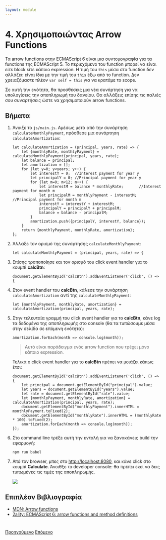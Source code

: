 ```yaml
---
layout: module
---
```

# 4. Χρησιμοποιώντας Arrow Functions

Τα arrow functions στην ECMAScript 6 είναι μια συντομογραφία για τα functions της ECMAScript 5. Το περιεχόμενο του function μπορεί να είναι είτε block είτε κάποιο expression. Η τιμή του ```this``` μέσα στο function δεν αλλάζει: είναι ίδια με την τιμή του ```this``` έξω από το function. Δεν χρειαζόμαστε πλέον ```var self = this``` για να κρατάμε το scope.

Σε αυτή την ενότητα, θα προσθέσεις μια νέα συνάρτηση για να υπολογίσεις την αποπληρωμή του δανείου. Θα αλλάξεις επίσης τις παλιές σου συναρτήσεις ώστε να χρησιμοποιούν arrow functions.

## Βήματα

1. Άνοιξε το `js/main.js`. Αμέσως μετά από την συνάρτηση ```calculateMonthlyPayment```, πρόσθεσε μια συνάρτηση ```calculateAmortization```:

    ```
    let calculateAmortization = (principal, years, rate) => {
        let {monthlyRate, monthlyPayment} = calculateMonthlyPayment(principal, years, rate);
        let balance = principal;
        let amortization = [];
        for (let y=0; y<years; y++) {
            let interestY = 0;  //Interest payment for year y
            let principalY = 0; //Principal payment for year y
            for (let m=0; m<12; m++) {
                let interestM = balance * monthlyRate;       //Interest payment for month m
                let principalM = monthlyPayment - interestM; //Principal payment for month m
                interestY = interestY + interestM;
                principalY = principalY + principalM;
                balance = balance - principalM;
            }
            amortization.push({principalY, interestY, balance});
        }
        return {monthlyPayment, monthlyRate, amortization};
    };
    ```
    
1. Άλλαξε τον ορισμό της συνάρτησης ```calculateMonthlyPayment```:
    
    ```
    let calculateMonthlyPayment = (principal, years, rate) => {
    ```
    
1. Επίσης τροποποίησε και τον ορισμό του click event handler για το κουμπί **calcBtn**:
  
    ```
    document.getElementById('calcBtn').addEventListener('click', () => {
    ```
    
1. Στον event handler του **calcBtn**, κάλεσε την συνάρτηση ```calculateAmortization``` αντί της ```calculateMonthlyPayment```:

    ```
	let {monthlyPayment, monthlyRate, amortization} = calculateAmortization(principal, years, rate);
	```
   
1. Στην τελευταία γραμμή του click event handler για το **calcBtn**, κάνε log τα δεδομένα της αποπληρωμής στο console (θα τα τυπώσουμε μέσα στην σελίδα σε επόμενη ενότητα): 

    ```
	amortization.forEach(month => console.log(month));
	```
	
	> Αυτό είναι παράδειγμα ενός arrow function που τρέχει μόνο κάποιο expression.

    Τελικά ο click event handler για το **calcBtn** πρέπει να μοιάζει κάπως έτσι:
    
    ```
    document.getElementById('calcBtn').addEventListener('click', () => {
    	let principal = document.getElementById("principal").value;
    	let years = document.getElementById("years").value;
    	let rate = document.getElementById("rate").value;
    	let {monthlyPayment, monthlyRate, amortization} = calculateAmortization(principal, years, rate);
    	document.getElementById("monthlyPayment").innerHTML = monthlyPayment.toFixed(2);
    	document.getElementById("monthlyRate").innerHTML = (monthlyRate * 100).toFixed(2);
    	amortization.forEach(month => console.log(month));
    });
    ```
    
1. Στο command line τρέξε αυτή την εντολή για να ξανακάνεις build την εφαρμογή:
    
    ```
    npm run babel
    ```

1. Από τον browser, μπες στο  [http://localhost:8080](http://localhost:8080), και κάνε click στο κουμπί **Calculate**. Άνοιθξε το developer console: θα πρέπει εκεί να δεις τυπωμένες τις τιμές της αποπληρωμής.

    ![](images/amortization-in-console.jpg)


## Επιπλέον Βιβλιογραφία

- [MDN: Arrow functions](https://developer.mozilla.org/en-US/docs/Web/JavaScript/Reference/Functions/Arrow_functions)
- [2ality: ECMAScript 6: arrow functions and method definitions](http://www.2ality.com/2012/04/arrow-functions.html)

<div class="row" style="margin-top:40px;">
<div class="col-sm-12">
<a href="ecmascript6-destructuring.html" class="btn btn-default"><i class="glyphicon glyphicon-chevron-left"></i> Προηγούμενο</a>
<a href="ecmascript6-template-strings.html" class="btn btn-default pull-right">Επόμενο <i class="glyphicon glyphicon-chevron-right"></i></a>
</div>
</div>

